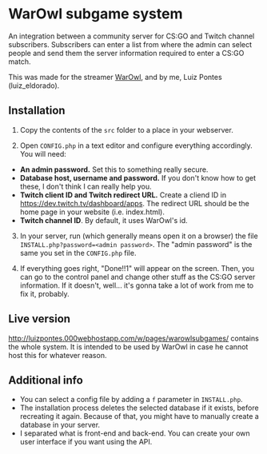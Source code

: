 # WarOwl subgame system
An integration between a community server for CS:GO and Twitch channel subscribers. Subscribers can enter a list from where the admin can select people and send them the server information required to enter a CS:GO match.

This was made for the streamer [WarOwl](https://twitch.tv/warowl), and by me, Luiz Pontes (luiz_eldorado).

## Installation

1. Copy the contents of the `src` folder to a place in your webserver.

2. Open `CONFIG.php` in a text editor and configure everything accordingly. You will need:
- **An admin password.** Set this to something really secure.
- **Database host, username and password.** If you don't know how to get these, I don't think I can really help you.
- **Twitch client ID and Twitch redirect URL.** Create a cliend ID in <https://dev.twitch.tv/dashboard/apps>. The redirect URL should be the home page in your website (i.e. index.html).
- **Twitch channel ID**. By default, it uses WarOwl's id.

3. In your server, run (which generally means open it on a browser) the file `INSTALL.php?password=<admin password>`. The "admin password" is the same you set in the `CONFIG.php` file.

4. If everything goes right, "Done!!1" will appear on the screen. Then, you can go to the control panel and change other stuff as the CS:GO server information. If it doesn't, well... it's gonna take a lot of work from me to fix it, probably.

## Live version

<http://luizpontes.000webhostapp.com/w/pages/warowlsubgames/> contains the whole system. It is intended to be used by WarOwl in case he cannot host this for whatever reason.

## Additional info

- You can select a config file by adding a `f` parameter in `INSTALL.php`.
- The installation process deletes the selected database if it exists, before recreating it again. Because of that, you might have to manually create a database in your server.
- I separated what is front-end and back-end. You can create your own user interface if you want using the API.
